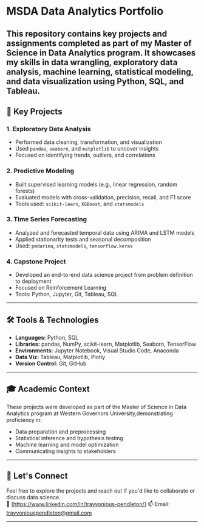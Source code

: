 # MSDA Data Analytics Portfolio

This repository contains key projects and assignments completed as part of my Master of Science in Data Analytics program. It showcases my skills in data wrangling, exploratory data analysis, machine learning, statistical modeling, and data visualization using Python, SQL, and Tableau.
---

## 📌 Key Projects

### 1. Exploratory Data Analysis
- Performed data cleaning, transformation, and visualization
- Used `pandas`, `seaborn`, and `matplotlib` to uncover insights
- Focused on identifying trends, outliers, and correlations

### 2. Predictive Modeling
- Built supervised learning models (e.g., linear regression, random forests)
- Evaluated models with cross-validation, precision, recall, and F1 score
- Tools used: `scikit-learn`, `XGBoost`, and `statsmodels`

### 3. Time Series Forecasting
- Analyzed and forecasted temporal data using ARIMA and LSTM models
- Applied stationarity tests and seasonal decomposition
- Used: `pmdarima`, `statsmodels`, `tensorflow.keras`

### 4. Capstone Project
- Developed an end-to-end data science project from problem definition to deployment
- Focused on Reinforcement Learning 
- Tools: Python, Jupyter, Git, Tableau, SQL

---

## 🛠️ Tools & Technologies

- **Languages:** Python, SQL  
- **Libraries:** pandas, NumPy, scikit-learn, Matplotlib, Seaborn, TensorFlow  
- **Environments:** Jupyter Notebook, Visual Studio Code, Anaconda  
- **Data Viz:** Tableau, Matplotlib, Plotly  
- **Version Control:** Git, GitHub  

---

## 🎓 Academic Context

These projects were developed as part of the Master of Science in Data Analytics program at Western Governors University,demonstrating proficiency in:

- Data preparation and preprocessing  
- Statistical inference and hypothesis testing  
- Machine learning and model optimization  
- Communicating insights to stakeholders  

---

## 🤝 Let's Connect

Feel free to explore the projects and reach out if you'd like to collaborate or discuss data science.  
🔗  [https://www.linkedin.com/in/trayvonious-pendleton/]
📫 Email: trayvoniouspendleton@gmail.com

---
